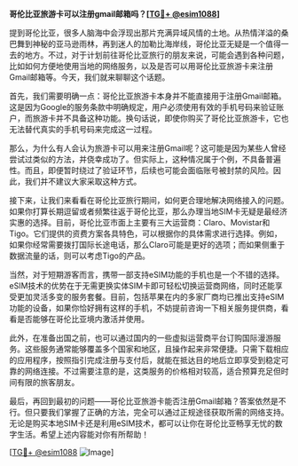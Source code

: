 **哥伦比亚旅游卡可以注册gmail邮箱吗？[[TG💪+ @esim1088](https://t.me/s/esim1088)]**

提到哥伦比亚，很多人脑海中会浮现出那片充满异域风情的土地。从热情洋溢的桑巴舞到神秘的亚马逊雨林，再到迷人的加勒比海岸线，哥伦比亚无疑是一个值得一去的地方。不过，对于计划前往哥伦比亚旅行的朋友来说，可能会遇到各种问题，比如如何方便地使用当地的网络服务，以及是否可以用哥伦比亚旅游卡来注册Gmail邮箱等。今天，我们就来聊聊这个话题。

首先，我们需要明确一点：哥伦比亚旅游卡本身并不能直接用于注册Gmail邮箱。这是因为Google的服务条款中明确规定，用户必须使用有效的手机号码来验证账户，而旅游卡并不具备这种功能。换句话说，即使你购买了哥伦比亚旅游卡，它也无法替代真实的手机号码来完成这一过程。

那么，为什么有人会认为旅游卡可以用来注册Gmail呢？这可能是因为某些人曾经尝试过类似的方法，并侥幸成功了。但实际上，这种情况属于个例，不具备普遍性。而且，即便暂时绕过了验证环节，后续也可能会面临账号被封禁的风险。因此，我们并不建议大家采取这种方式。

接下来，让我们来看看在哥伦比亚旅行期间，如何更合理地解决网络接入的问题。如果你打算长期逗留或者频繁往返于哥伦比亚，那么办理当地SIM卡无疑是最经济实惠的选择。目前，哥伦比亚市面上主要有三大运营商：Claro、Movistar和Tigo。它们提供的资费方案各具特色，可以根据你的具体需求进行选择。例如，如果你经常需要拨打国际长途电话，那么Claro可能是更好的选项；而如果侧重于数据流量的话，则可以考虑Tigo的产品。

当然，对于短期游客而言，携带一部支持eSIM功能的手机也是一个不错的选择。eSIM技术的优势在于无需更换实体SIM卡即可轻松切换运营商网络，同时还能享受更加灵活多变的服务套餐。目前，包括苹果在内的多家厂商均已推出支持eSIM功能的设备，如果你恰好拥有这样的手机，不妨提前咨询一下相关服务提供商，看看是否能够在哥伦比亚境内激活并使用。

此外，在准备出国之前，也可以通过国内的一些虚拟运营商平台订购国际漫游服务。这些服务通常能够覆盖多个国家和地区，且操作起来非常便捷。只需下载相应的应用程序，按照指引完成注册与支付后，就能在抵达目的地后立即享受到稳定可靠的网络连接。不过需要注意的是，这类服务的价格相对较高，适合预算充足但时间有限的旅客朋友。

最后，再回到最初的问题——哥伦比亚旅游卡能否注册Gmail邮箱？答案依然是不行。但只要我们掌握了正确的方法，完全可以通过正规途径获取所需的网络支持。无论是购买本地SIM卡还是利用eSIM技术，都可以让你在哥伦比亚畅享无忧的数字生活。希望上述内容能对你有所帮助！

[[TG💪+ @esim1088](https://t.me/s/esim1088) ![Image](https://i.postimg.cc/4NQfJmqS/Snipaste-2025-05-13-00-14-12.png)]